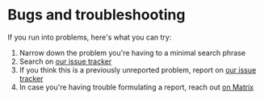 # Bugs and troubleshooting

If you run into problems, here's what you can try:
1. Narrow down the problem you're having to a minimal search phrase
2. Search on [our issue tracker](https://github.com/mathesar-foundation/mathesar/issues/)
3. If you think this is a previously unreported problem, report on [our issue tracker](https://github.com/mathesar-foundation/mathesar/issues/)
4. In case you're having trouble formulating a report, reach out [on Matrix](https://wiki.mathesar.org/en/community/matrix)
